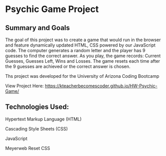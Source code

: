 # Psychic Game Project

## Summary and Goals

The goal of this project was to create a game that would run in the browser and feature dynamically updated HTML, CSS powered by our JavaScript code. The computer generates a random letter and the player has 9 guesses to find the correct answer. As you play, the game records: Current Guesses, Guesses Left, Wins and Losses. The game resets each time after the 9 guesses are achieved or the correct answer is chosen. 

Ths project was developed for the University of Arizona Coding Bootcamp

View Project Here:   https://kteacherbecomescoder.github.io/HW-Psychic-Game/


## Technologies Used:
Hypertext Markup Language (HTML)

Cascading Style Sheets (CSS)

JavaScript

Meyerweb Reset CSS
